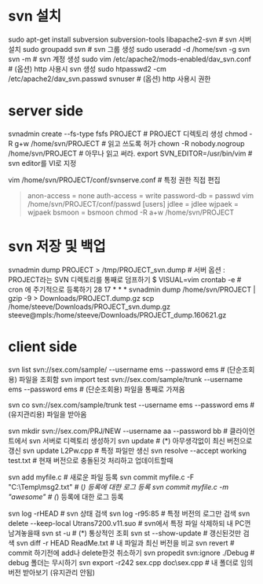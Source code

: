 # svn 설치

sudo apt-get install subversion subversion-tools libapache2-svn          # svn 서버 설치
sudo groupadd svn                                                        # svn 그룹 생성
sudo useradd -d /home/svn -g svn svn -m                                  # svn 계정 생성
sudo vim /etc/apache2/mods-enabled/dav_svn.conf                          # (옵션) http 사용시 svn 생성
sudo htpasswd2 -cm /etc/apache2/dav_svn.passwd svnuser                   # (옵션) http 사용시 권한 
   
# server side

svnadmin create --fs-type fsfs PROJECT                        # PROJECT 디렉토리 생성
chmod -R g+w /home/svn/PROJECT                                # 읽고 쓰도록 허가
chown -R nobody.nogroup /home/svn/PROJECT                     # 아무나 읽고 써라.
export SVN_EDITOR=/usr/bin/vim                                # svn editor를 VI로 지정

vim /home/svn/PROJECT/conf/svnserve.conf                      # 특정 권한 직접 편집
> anon-access = none
> auth-access = write
> password-db = passwd
> vim /home/svn/PROJECT/conf/passwd
> [users]
> jdlee = jdlee
> wjpaek = wjpaek
> bsmoon = bsmoon
> chmod -R a+w /home/svn/PROJECT

# svn 저장 및 백업

svnadmin dump PROJECT > /tmp/PROJECT_svn.dump                            # 서버 옵션 : PROJECT라는 SVN 디렉토리를 통째로 덤프하기
$ VISUAL=vim crontab -e                                                  # cron 에 주기적으로 등록하기
28 17 * * * svnadmin dump /home/svn/PROJECT | gzip -9 > Downloads/PROJECT.dump.gz
scp /home/steeve/Downloads/PROJECT_svn.dump.gz steeve@mpls:/home/steeve/Downloads/PROJECT_dump.160621.gz

# client side

svn list svn://sex.com/sample/ --username ems --password ems             # (단순조회용) 파일을 조회함
svn import test svn://sex.com/sample/trunk --username ems --password ems # (단순조회용) 파일을 통째로 가져옴

svn co svn://sex.com/sample/trunk test --username ems --password ems     # (유지관리용) 파일을 받아옴

svn mkdir svn://sex.com/PRJ/NEW --username aa  --password bb             # 클라이언트에서 svn 서버로 디렉토리 생성하기 
svn update                                                               # (*) 아무생각없이 최신 버전으로 갱신
svn update L2Pw.cpp                                                      # 특정 파일만 생신
svn resolve --accept working test.txt                                    # 현재 버전으로 충돌된것 처리하고 업데이트할때
											                             
svn add myfile.c                                                         # 새로운 파일 등록
svn commit myfile.c -F "C:\Temp\msg2.txt"                                # (*) 등록에 대한 로그 등록
svn commit myfile.c -m "awesome"                                         # (*) 등록에 대한 로그 등록
											                             
svn log -rHEAD                                                           # svn 상태 검색
svn log -r95:85                                                          # 특정 버전의 로그만 검색
svn delete --keep-local Utrans7200.v11.suo                               # svn에서 특정 파일 삭제하되 내 PC껀 남겨놓을때
svn st -u                                                                # (*) 통상적인 조회
svn st --show-update                                                     # 갱신된것만 검색
svn diff -r HEAD ReadMe.txt                                              # 내 파일과 최신 버전을 비교
svn revert                                                               # commit 하기전에 add나 delete한것 취소하기
svn propedit svn:ignore ./Debug                                          # debug 폴더는 무시하기
svn export -r242 sex.cpp  doc\sex.cpp                                    # 내 폴더로 임의 버전 받아보기 (유지관리 안됨)



